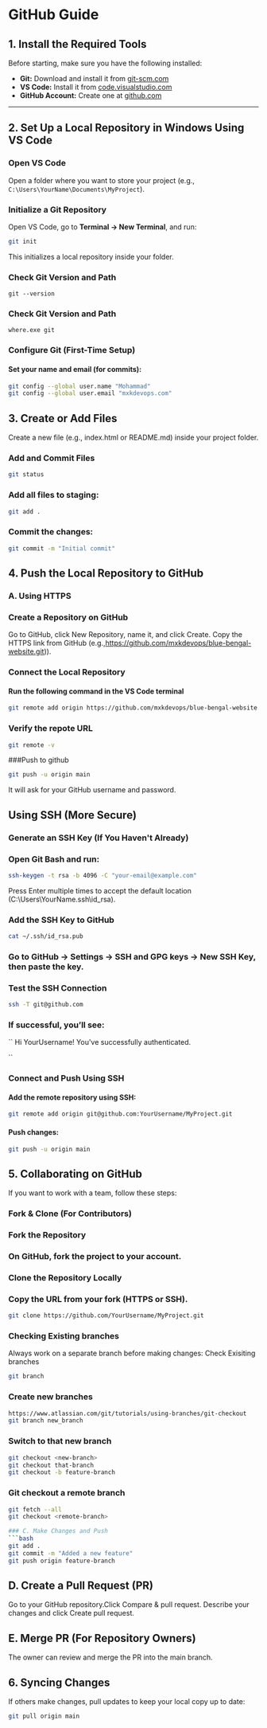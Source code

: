 # GitHub Guide

## 1. Install the Required Tools

Before starting, make sure you have the following installed:

- **Git:** Download and install it from [git-scm.com](https://git-scm.com)
- **VS Code:** Install it from [code.visualstudio.com](https://code.visualstudio.com)
- **GitHub Account:** Create one at [github.com](https://github.com)

---

## 2. Set Up a Local Repository in Windows Using VS Code

### Open VS Code

Open a folder where you want to store your project (e.g., `C:\Users\YourName\Documents\MyProject`).

### Initialize a Git Repository

Open VS Code, go to **Terminal → New Terminal**, and run:

```bash
git init
```
This initializes a local repository inside your folder.

### Check Git Version and Path

```base
git --version
```
### Check Git Version and Path
```base
where.exe git
```
### Configure Git (First-Time Setup)
#### Set your name and email (for commits):

```bash
git config --global user.name "Mohammad"
git config --global user.email "mxkdevops.com"

```
## 3. Create or Add Files
Create a new file (e.g., index.html or README.md) inside your project folder.
### Add and Commit Files
```bash
git status
```
### Add all files to staging:
```bash
git add .
```

### Commit the changes:
```bash
git commit -m "Initial commit"
```

## 4. Push the Local Repository to GitHub
###  A. Using HTTPS
### Create a Repository on GitHub

Go to GitHub, click New Repository, name it, and click Create.
Copy the HTTPS link from GitHub (e.g.,https://github.com/mxkdevops/blue-bengal-website.git)).

### Connect the Local Repository
####  Run the following command in the VS Code terminal
```bash
git remote add origin https://github.com/mxkdevops/blue-bengal-website.git

```
### Verify the repote URL
```bash
git remote -v
```
###Push to github 
```bash
git push -u origin main
```
It will ask for your GitHub username and password.

## Using SSH (More Secure)
### Generate an SSH Key (If You Haven't Already)

### Open Git Bash and run:
```bash
ssh-keygen -t rsa -b 4096 -C "your-email@example.com"
```
Press Enter multiple times to accept the default location (C:\Users\YourName\.ssh\id_rsa).

### Add the SSH Key to GitHub
```bash
cat ~/.ssh/id_rsa.pub
```

### Go to GitHub → Settings → SSH and GPG keys → New SSH Key, then paste the key.
### Test the SSH Connection

```bash
ssh -T git@github.com
```
### If successful, you’ll see:
``
Hi YourUsername! You've successfully authenticated.

``

### Connect and Push Using SSH
#### Add the remote repository using SSH:
```bash
git remote add origin git@github.com:YourUsername/MyProject.git
```
#### Push changes:
```bash
git push -u origin main

```
## 5. Collaborating on GitHub
If you want to work with a team, follow these steps:

### Fork & Clone (For Contributors)
### Fork the Repository
### On GitHub, fork the project to your account.
### Clone the Repository Locally

### Copy the URL from your fork (HTTPS or SSH).
```bash
git clone https://github.com/YourUsername/MyProject.git
```
### Checking Existing branches
Always work on a separate branch before making changes: Check Exisiting branches 
```bash
git branch 
```
### Create new branches
```bash
https://www.atlassian.com/git/tutorials/using-branches/git-checkout
git branch new_branch
```
### Switch to that new branch
```bash
git checkout <new-branch>
git checkout that-branch
git checkout -b feature-branch
```
### Git checkout a remote branch
```bash
git fetch --all
git checkout <remote-branch>

### C. Make Changes and Push
```bash 
git add .
git commit -m "Added a new feature"
git push origin feature-branch

```


## D. Create a Pull Request (PR)
 Go to your GitHub repository.Click Compare & pull request.
 Describe your changes and click Create pull request.
## E. Merge PR (For Repository Owners)
The owner can review and merge the PR into the main branch.
## 6. Syncing Changes
If others make changes, pull updates to keep your local copy up to date:
```bash
git pull origin main
```
